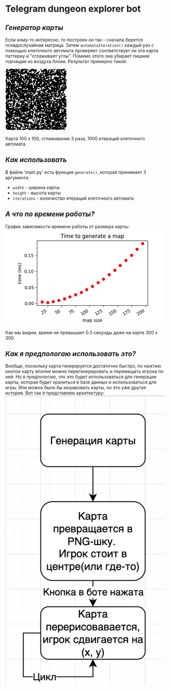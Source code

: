 # Telegram dungeon explorer bot
## _Генератор карты_
Если кому-то интересно, то построен он так - сначала берется псевдослучайная матрица.
Затем `automataIteration()` каждый раз с помощью клеточного автомата проверяет соответствует ли эта карта паттерну и "сглаживает углы". Помимо этого она убирает лишние торчащие из воздуха блоки.
Результат примерно такой:

![maze.png](maze.png)

Карта 100 x 100, сглаживание 3 раза, 1000 итераций клеточного автомата.
## _Как использовать_
В файле 'main.py' есть функция `generate()`, которая принимает 3 аргумента:
* `width` - ширина карты
* `height` - высота карты
* `iterations` - количество итераций клеточного автомата

## _А что по времени работы?_
График зависимости времени работы от размера карты:
![time.png](time_tester.png)

Как мы видим, время не превышает 0.3 секунды даже на карте 300 x 300.

## _Как я предпологаю использовать это?_
Вообще, поскольку карта генерируется достаточно быстро, по нажтию кнопок карту вполне можно перегенерировать и перемещать игрока по ней. Но я предпологаю, что это будет использоваться для генерации карты, которая будет храниться в базе данных и использоваться для игры.
Или можно было бы кешировать карты, но это уже другая история.
Вот так я представляю архитектуру:
![architecture.png](architecture.png)
